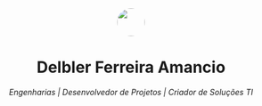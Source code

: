 <div align="center">
  <img src="https://abstartups.com.br/wp-content/uploads/2018/10/Qual-a-tecnologia.jpg" width="50" height="50" style="border-radius: 50%;" />
  <h1>Delbler Ferreira Amancio</h1>
  <p><em>Engenharias | Desenvolvedor de Projetos | Criador de Soluções TI</em></p>
</div>
